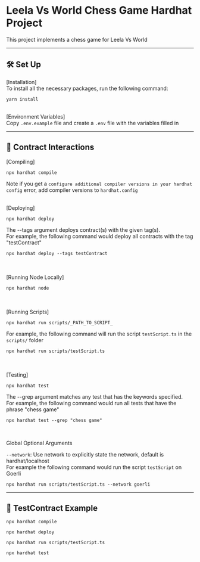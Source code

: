 # **Leela Vs World Chess Game Hardhat Project**

This project implements a chess game for Leela Vs World

---

## **🛠️ Set Up**

[Installation]\
To install all the necessary packages, run the following command:

```shell
yarn install
```

\
[Environment Variables]\
Copy `.env.example` file and create a `.env` file with the variables filled in

---

## **🧪 Contract Interactions**

[Compiling]

```shell
npx hardhat compile
```

Note if you get a `configure additional compiler versions in your hardhat config` error,
add compiler versions to `hardhat.config`
<br></br>

[Deploying]

```shell
npx hardhat deploy
```

The --tags argument deploys contract(s) with the given tag(s).\
For example, the following command would deploy all contracts with the tag "testContract"

```shell
npx hardhat deploy --tags testContract
```

<br></br>
[Running Node Locally]

```shell
npx hardhat node
```

<br></br>
[Running Scripts]

```shell
npx hardhat run scripts/_PATH_TO_SCRIPT_
```

For example, the following command will run the script `testScript.ts` in the `scripts/` folder

```shell
npx hardhat run scripts/testScript.ts
```

<br></br>
[Testing]

```shell
npx hardhat test
```

The --grep argument matches any test that has the keywords specified.\
For example, the following command would run all tests that have the phrase "chess game"

```shell
npx hardhat test --grep "chess game"
```

<br/>

Global Optional Arguments

`--network`: Use network to explicitly state the network, default is hardhat/localhost\
For example the following command would run the script `testScript` on Goerli

```shell
npx hardhat run scripts/testScript.ts --network goerli
```

---

## **🚀 TestContract Example**

```shell
npx hardhat compile
```

```shell
npx hardhat deploy
```

```shell
npx hardhat run scripts/testScript.ts
```

```shell
npx hardhat test
```
